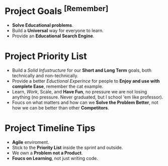 # Project Goals <sup>[Remember]</sup>
- **Solve Educational problems**.
- Build a **Universal** way for everyone to learn.
- Provide an **Educational Search Engine**.

# Project Priority List
- Build a *Solid Infustructure* for our **Short and Long Term** goals, both technically and non-technically.
- Provide a better *Eductional Experince* for people to **Enjoy and use with complete Ease**, remember the cat example.
- Learn, *Work*, Scale, and **Have Fun**, no pressure we are not losing anything (no pressure. Never graduated, but I school 'em like professor).
- Foucs on what matters and how can we **Solve the Problem Better**, not how we can be better than other **Competitors**.

# Project Timeline Tips
- **Agile** enviroment.
- Stick to the **Priority List** inside the sprint and outside.
- We own a **Problem not a Product**.
- **Foucs on Learning**, not just writing code.
